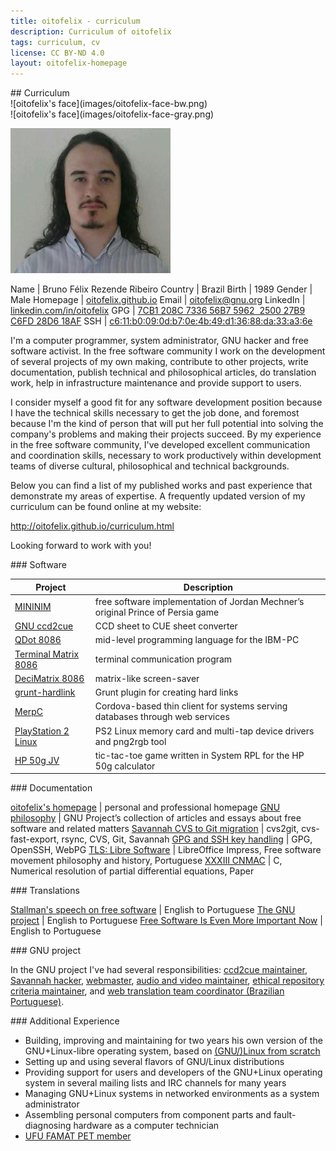 ```yaml
---
title: oitofelix - curriculum
description: Curriculum of oitofelix
tags: curriculum, cv
license: CC BY-ND 4.0
layout: oitofelix-homepage
---
```

<div id="markdown" markdown="1">
## Curriculum

<div id="face-bw" markdown="1">
![oitofelix's face](images/oitofelix-face-bw.png)
</div>

<div id="face-gray" markdown="1">
![oitofelix's face](images/oitofelix-face-gray.png)
</div>

![oitofelix's face](images/oitofelix-face.jpg)


<div id="identity" markdown="1">

Name     | Bruno Félix Rezende Ribeiro
Country  | Brazil
Birth    | 1989
Gender   | Male
Homepage | [oitofelix.github.io](http://oitofelix.github.io/)
Email    | [oitofelix@gnu.org](mailto:oitofelix@gnu.org)
LinkedIn | [linkedin.com/in/oitofelix](http://www.linkedin.com/in/oitofelix)
GPG      | [7CB1 208C 7336 56B7 5962  2500 27B9 C6FD 28D6 18AF](/oitofelix.gpg)
SSH      | [c6:11:b0:09:0d:b7:0e:4b:49:d1:36:88:da:33:a3:6e](/oitofelix.ssh)

</div>

I'm a computer programmer, system administrator, GNU hacker and free
software activist.  In the free software community I work on the
development of several projects of my own making, contribute to other
projects, write documentation, publish technical and philosophical
articles, do translation work, help in infrastructure maintenance and
provide support to users.

I consider myself a good fit for any software development position
because I have the technical skills necessary to get the job done, and
foremost because I'm the kind of person that will put her full
potential into solving the company's problems and making their
projects succeed. By my experience in the free software community,
I've developed excellent communication and coordination skills,
necessary to work productively within development teams of diverse
cultural, philosophical and technical backgrounds.

Below you can find a list of my published works and past experience
that demonstrate my areas of expertise.  A frequently updated version
of my curriculum can be found online at my website:

  http://oitofelix.github.io/curriculum.html


Looking forward to work with you!

<!-- Software -->
<div class="no-break" markdown="1">
### Software

Project | Description
--------|--------
[MININIM](mininim/) | free software implementation of Jordan Mechner’s original Prince of Persia game
[GNU ccd2cue](http://www.gnu.org/software/ccd2cue/) | CCD sheet to CUE sheet converter
[QDot 8086](qdot-8086/) | mid-level programming language for the IBM-PC
[Terminal Matrix 8086](terminal-matrix-8086/) | terminal communication program
[DeciMatrix 8086](decimatrix-8086/) | matrix-like screen-saver
[grunt-hardlink](http://www.npmjs.com/package/grunt-hardlink) | Grunt plugin for creating hard links
[MerpC](merpc/) | Cordova-based thin client for systems serving databases through web services
[PlayStation 2 Linux](ps2-linux/) | PS2 Linux memory card and multi-tap device drivers and png2rgb tool
[HP 50g JV](http://www.hpcalc.org/details.php?id=7171) | tic-tac-toe game written in System RPL for the HP 50g calculator

</div>


<!-- Documentation -->
<div class="no-break" markdown="1">
### Documentation

[oitofelix's homepage](/) | personal and professional homepage
[GNU philosophy](gnu-philosophy/) | GNU Project’s collection of articles and essays about free software and related matters
[Savannah CVS to Git migration](article-savannah-cvs-to-git-migration/) | cvs2git, cvs-fast-export, rsync, CVS, Git, Savannah
[GPG and SSH key handling](article-gpg-and-ssh-key-handling/) | GPG, OpenSSH, WebPG
[TLS: Libre Software](presentation-tls-libre-software/) | LibreOffice Impress, Free software movement philosophy and history, Portuguese
[XXXIII CNMAC](http://www.sbmac.org.br/eventos/cnmac/xxxiii_cnmac/pdf/481.pdf) | C, Numerical resolution of partial differential equations, Paper

</div>


<!-- Translations -->
<div class="no-break" markdown="1">
### Translations

[Stallman's speech on free software](translation-stallman-speech-on-free-software) | English to Portuguese
[The GNU project](http://www.gnu.org/gnu/thegnuproject.pt-br.html) | English to Portuguese
[Free Software Is Even More Important Now](http://www.gnu.org/philosophy/free-software-even-more-important.pt-br.html) | English to Portuguese

</div>


<!-- GNU project -->
<div class="no-break" markdown="1">
### GNU project

In the GNU project I've had several responsibilities:
[ccd2cue maintainer](http://www.gnu.org/software/ccd2cue/),
[Savannah hacker](https://savannah.gnu.org/project/memberlist.php?group=administration),
[webmaster](http://www.gnu.org/people/webmeisters.html#oitofelix),
[audio and video maintainer](http://audio-video.gnu.org/),
[ethical repository criteria maintainer](http://www.gnu.org/software/repo-criteria.html#oitofelix),
and [web translation team coordinator (Brazilian Portuguese)](http://www.gnu.org/server/standards/translations/pt-br/updates.html#table-contrib-ranking).
</div>


<!-- Additional Experience -->
<div class="no-break" markdown="1">
### Additional Experience

- Building, improving and maintaining for two years his own version of
  the GNU+Linux-libre operating system, based on
  [(GNU/)Linux from scratch](http://www.linuxfromscratch.org/)
- Setting up and using several flavors of GNU/Linux distributions
- Providing support for users and developers of the GNU+Linux
  operating system in several mailing lists and IRC channels for many
  years
- Managing GNU+Linux systems in networked environments as a system
  administrator
- Assembling personal computers from component parts and
  fault-diagnosing hardware as a computer technician
- [UFU FAMAT PET member](http://www.portal.famat.ufu.br/node/274)

</div>


</div>
